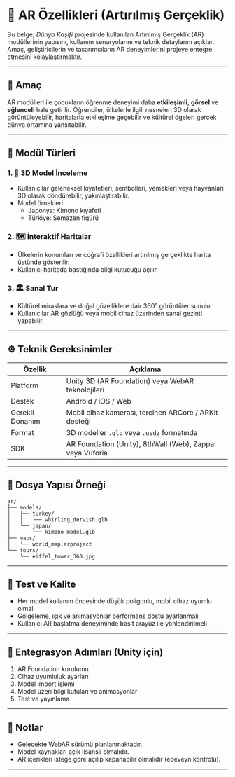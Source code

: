 
# 🧭 AR Özellikleri (Artırılmış Gerçeklik)

Bu belge, *Dünya Kaşifi* projesinde kullanılan Artırılmış Gerçeklik (AR) modüllerinin yapısını, kullanım senaryolarını ve teknik detaylarını açıklar. Amaç, geliştiricilerin ve tasarımcıların AR deneyimlerini projeye entegre etmesini kolaylaştırmaktır.

---

## 🎯 Amaç

AR modülleri ile çocukların öğrenme deneyimi daha **etkileşimli**, **görsel** ve **eğlenceli** hale getirilir. Öğrenciler, ülkelerle ilgili nesneleri 3D olarak görüntüleyebilir, haritalarla etkileşime geçebilir ve kültürel ögeleri gerçek dünya ortamına yansıtabilir.

---

## 🧱 Modül Türleri

### 1. 📌 3D Model İnceleme
- Kullanıcılar geleneksel kıyafetleri, sembolleri, yemekleri veya hayvanları 3D olarak döndürebilir, yakınlaştırabilir.
- Model örnekleri:
  - Japonya: Kimono kıyafeti
  - Türkiye: Semazen figürü

### 2. 🗺️ İnteraktif Haritalar
- Ülkelerin konumları ve coğrafi özellikleri artırılmış gerçeklikte harita üstünde gösterilir.
- Kullanıcı haritada bastığında bilgi kutucuğu açılır.

### 3. 🏛️ Sanal Tur
- Kültürel miraslara ve doğal güzelliklere dair 360° görüntüler sunulur.
- Kullanıcılar AR gözlüğü veya mobil cihaz üzerinden sanal gezinti yapabilir.

---

## ⚙️ Teknik Gereksinimler

| Özellik | Açıklama |
|--------|----------|
| Platform | Unity 3D (AR Foundation) veya WebAR teknolojileri |
| Destek | Android / iOS / Web |
| Gerekli Donanım | Mobil cihaz kamerası, tercihen ARCore / ARKit desteği |
| Format | 3D modeller `.glb` veya `.usdz` formatında |
| SDK | AR Foundation (Unity), 8thWall (Web), Zappar veya Vuforia |

---

## 📂 Dosya Yapısı Örneği

```
ar/
├── models/
│   ├── turkey/
│   │   └── whirling_dervish.glb
│   └── japan/
│       └── kimono_model.glb
├── maps/
│   └── world_map.arproject
└── tours/
    └── eiffel_tower_360.jpg
```

---

## 🧪 Test ve Kalite

- Her model kullanım öncesinde düşük poligonlu, mobil cihaz uyumlu olmalı
- Gölgeleme, ışık ve animasyonlar performans dostu ayarlanmalı
- Kullanıcı AR başlatma deneyiminde basit arayüz ile yönlendirilmeli

---

## 🔄 Entegrasyon Adımları (Unity için)

1. AR Foundation kurulumu
2. Cihaz uyumluluk ayarları
3. Model import işlemi
4. Model üzeri bilgi kutuları ve animasyonlar
5. Test ve yayınlama

---

## 🔧 Notlar

- Gelecekte WebAR sürümü planlanmaktadır.
- Model kaynakları açık lisanslı olmalıdır.
- AR içerikleri isteğe göre açılıp kapanabilir olmalıdır (ebeveyn kontrolü).

---
